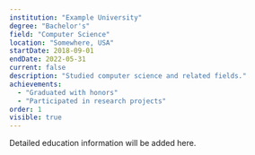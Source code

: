 ```yaml
---
institution: "Example University"
degree: "Bachelor's"
field: "Computer Science"
location: "Somewhere, USA"
startDate: 2018-09-01
endDate: 2022-05-31
current: false
description: "Studied computer science and related fields."
achievements:
  - "Graduated with honors"
  - "Participated in research projects"
order: 1
visible: true
---
```


Detailed education information will be added here.